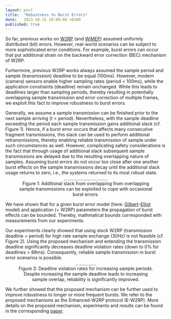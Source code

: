 ```yaml
---
layout: post
title:  "Robustness to Burst Errors"
date:   2023-10-15 10:00:00 +0100
published: true
---
```


So far, previous works on [W2RP](https://ida-tubs.github.io/lotus/topics/01_error_correction/) (and [WiMEP](https://ida-tubs.github.io/lotus/robustness/01_multicast/)) assumed uniformly distributed (bit) errors. However, real-world scenarios can be subject to more sophisticated error conditions. For example, burst errors can occur that put additional strain on the backward error correction (BEC) mechanism of W2RP. 


Furhermore, previous W2RP works always assumed the sample period and sample (transmission) deadline to be equal (100ms). However, modern (camera) sensors enable higher sampling rates (period < 100ms), while the application constraints (deadline) remain unchanged. While this leads to deadlines larger than sampling periods, thereby resulting in potentially overlapping sample transmission and error correction of multiple frames, we exploit this fact to improve robustness to burst errors.

Generally, we assume a sample transmission can be finished prior to the next sample arriving (t < period). Nevertheless, with the sample deadline exceeding the period each sample transmission gains additional slack (cf. Figure 1). Hence, if a burst error occurs that affects many consecutive fragment transmissions, this slack can be used to perform additional retransmissions, thereby enabling reliable transmission of sample under such circumstances as well. However, complicating safety considerations is the fact that through usage of additional slack subsequent sample transmissions are delayed due to the resulting overlapping nature of samples. Assuming burst errors do not occur too close after one another burst effects on the sample transmissions decay until the additional slack usage returns to zero, i.e., the systems returned to its most robust state.

<div style="text-align: center;">
<figure>
<img src="{{site.baseurl}}/robustness/figures/Pipelining.png" alt="Figure 1: Additional slack from overlapping from overlapping sample transmissions can be exploited to cope with occasional burst errors." style="zoom:15%;" />
<figcaption>Figure 1: Additional slack from overlapping from overlapping sample transmissions can be exploited to cope with occasional burst errors.</figcaption>
</figure>
</div>

We have shown that for a given burst error model (here: [Gilbert](https://doi.org/10.1002/j.1538-7305.1960.tb03959.x)-[Elliot](https://doi.org/10.1002/j.1538-7305.1963.tb00955.x) model) and application (+ W2RP) parameters the propagation of burst effects can be bounded. Thereby, mathmatical bounds corresponded with measurements from our experiments.

Our experiments clearly showed that using stock W2RP (transmission deadline = period) for high rate sample exchange (30Hz) is not feasible (cf. Figure 2). Using the proposed mechanism and extending the transmission deadline significantly decreases deadline violation rates (down to 0% for deadlines > 88ms).
Consequently, reliable sample transmission in burst error scenarios is possible.

<div style="text-align: center;">
<figure>
<img src="{{site.baseurl}}/robustness/figures/violationRatesBursts.png" alt="Figure 3: Deadline violation rates for increasing sample periods." style="zoom:15%;" />
<figcaption>Figure 3: Deadline violation rates for increasing sample periods. Despite increasing the sample deadline leads to increasing sample overlap, reliability is significantly improved.</figcaption>
</figure>
</div>

We further showed that the proposed mechanism can be further used to improve robustness to longer or more frequent bursts. We refer to the proposed mechanisms as the Enhanced-W2RP protocol (E-W2RP). More details on the proposed mechanism, experiments and results can be found in the corresponding [paper](https://doi.org/10.1109/IECON51785.2023.10312061).